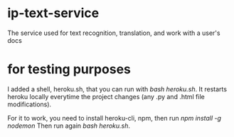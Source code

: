 # ip-text-service
The service used for text recognition, translation, and work with a user's docs

# for testing purposes

I added a shell, heroku.sh, that you can run with _bash heroku.sh_.
It restarts heroku locally everytime the project changes (any .py and .html file modifications).

For it to work, you need to install heroku-cli, npm, then run _npm install -g nodemon_
Then run again _bash heroku.sh_.